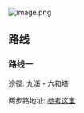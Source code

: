 ![image.png](https://gotcha-picgo-bed.oss-cn-beijing.aliyuncs.com/20231230225409.png)

## 路线

### 路线一

途径: 九溪 - 六和塔

两步路地址: [参考这里](https://www.2bulu.com/track/t-2iVhVUSUqynp%25252FR2KBg5Tzw%25253D%25253D.htm)